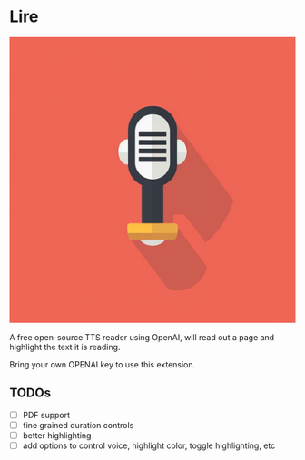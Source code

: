# Lire

![](/images/logo.png)

A free open-source TTS reader using OpenAI, will read out a page and highlight the text it is reading.

Bring your own OPENAI key to use this extension.

## TODOs

- [ ] PDF support
- [ ] fine grained duration controls
- [ ] better highlighting
- [ ] add options to control voice, highlight color, toggle highlighting, etc